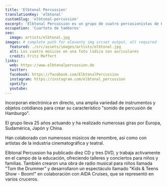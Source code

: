 ```yaml
---
title: 'Elbtonal Percussion'
translationKey: 'elbtonal'
customSlug: 'elbtonal-percussion'
excerpt: 'Elbtonal Percussion es un grupo de cuatro percusionistas de Hamburgo especializados en una mezcla única de música clásica, jazz y músicas del mundo.'
occupation: 'Cuarteto de tambores'
seo:
  image: artists/elbtonal.jpg
images: # complete path for eleventy img srcset output, alt required
  featured: ./src/assets/images/artists/elbtonal.jpg
  alt: Los cuatro músicos en una foto lúdica con auriculares
  credit: Fritz Meffert
links:
  web: https://www.elbtonalpercussion.de
  twitter:
  facebook: https://facebook.com/ElbtonalPercussion
  instagram: https://instagram.com/elbtonal_percussion
  spotify:
  youtube:
---
```


Incorporan electrónica en directo, una amplia variedad de instrumentos y objetos cotidianos para crear su característico "sonido de percusión de Hamburgo".

El grupo lleva 25 años actuando y ha realizado numerosas giras por Europa, Sudamérica, Japón y China.

Han colaborado con numerosos músicos de renombre, así como con artistas de la industria cinematográfica y teatral.

Elbtonal Percussion ha publicado diez CD y tres DVD, y trabaja activamente en el campo de la educación, ofreciendo talleres y conciertos para niños y familias. También crearon una obra de radio musical para niños llamada "Tom the Drummer" y desarrollaron un espectáculo llamado "Kids & Teens Show - Boom!" en colaboración con AIDA Cruises, que se representó en varios cruceros.
